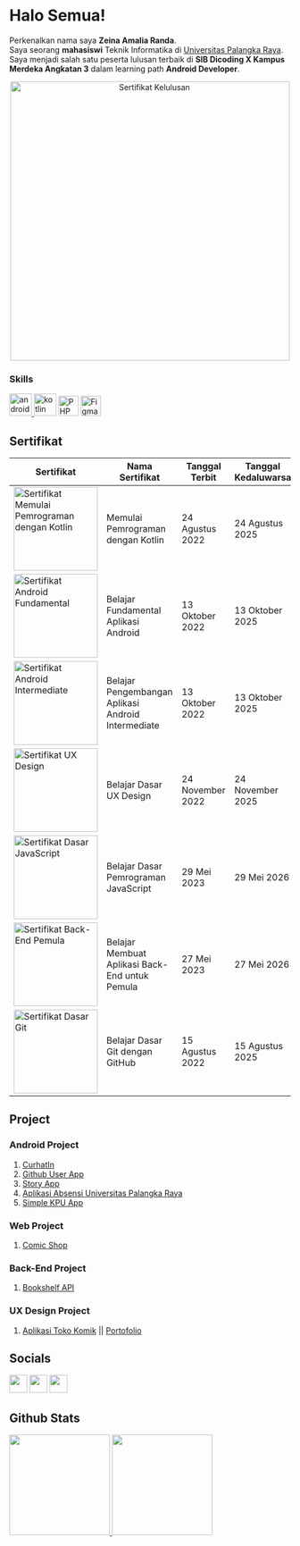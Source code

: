 # Halo Semua! 
Perkenalkan nama saya **Zeina Amalia Randa**.\
Saya seorang **mahasiswi** Teknik Informatika di [Universitas Palangka Raya](https://www.upr.ac.id/).\
Saya menjadi salah satu peserta lulusan terbaik di **SIB Dicoding X Kampus Merdeka Angkatan 3** dalam learning path **Android Developer**.
    
<p align="center">
<img src="https://i.postimg.cc/3rDtJMZz/Sertifikat-kelulusan.png" alt="Sertifikat Kelulusan" width="500">
</p>

### Skills

<p align="left">
<a href="https://developer.android.com" target="_blank"> <img src="https://developer.android.com/static/images/logos/android.svg" alt="android" width="40" height="40"/> </a>
<a href="https://kotlinlang.org" target="_blank"> <img src="https://kotlinlang.org/assets/images/favicon.svg" alt="kotlin" width="40" height="40"/></a> 
<a href="https://php.net/" target="_blank" rel="noreferrer"><img src="https://raw.githubusercontent.com/danielcranney/readme-generator/main/public/icons/skills/php-colored.svg" width="36" height="36" alt="PHP" /></a>
<a href="https://figma.com/" target="_blank" rel="noreferrer"><img src="https://raw.githubusercontent.com/danielcranney/readme-generator/main/public/icons/skills/figma-colored.svg" width="36" height="36" alt="Figma" /></a>
</p>

## Sertifikat
| Sertifikat | Nama Sertifikat | Tanggal Terbit | Tanggal Kedaluwarsa |
| -- | -- | -- | -- |
| <img height="150" src="https://i.postimg.cc/fyyyD4pL/Memulai-Pemrograman-dengan-Kotlin.png" alt="Sertifikat Memulai Pemrograman dengan Kotlin"> | Memulai Pemrograman dengan Kotlin | 24 Agustus 2022 | 24 Agustus 2025 |
| <img height="150" src="https://i.postimg.cc/9MT9t2Pt/FUNDAMENTAL.png" alt="Sertifikat Android Fundamental"> | Belajar Fundamental Aplikasi Android | 13 Oktober 2022 | 13 Oktober 2025 |
| <img height="150" src="https://i.postimg.cc/htLTdcrL/INTERMEDIATE.png" alt="Sertifikat Android Intermediate"> | Belajar Pengembangan Aplikasi Android Intermediate | 13 Oktober 2022 | 13 Oktober 2025 |
| <img height="150" src="https://i.postimg.cc/Cxhr5PCx/UX.png" alt="Sertifikat UX Design"> | Belajar Dasar UX Design | 24 November 2022 | 24 November 2025 |
| <img height="150" src="https://i.postimg.cc/JzRJWSNP/Dasar-Java-Script.png" alt="Sertifikat Dasar JavaScript"> | Belajar Dasar Pemrograman JavaScript | 29 Mei 2023 | 29 Mei 2026 |
| <img height="150" src="https://i.postimg.cc/YSKSHFBk/BACK-END-PEMULA.png" alt="Sertifikat Back-End Pemula"> | Belajar Membuat Aplikasi Back-End untuk Pemula | 27 Mei 2023 | 27 Mei 2026 |
| <img height="150" src="https://i.postimg.cc/wBLZCygC/github.png" alt="Sertifikat Dasar Git"> | Belajar Dasar Git dengan GitHub | 15 Agustus 2022 | 15 Agustus 2025 |

## Project
### Android Project 
1. [CurhatIn](github.com/Capstone-Curhatin/Curhatin-Apps)
2. [Github User App](https://www.github.com/zeinaranda/Github-User-App)
3. [Story App](github.com/zeinaranda/Story-App)
4. [Aplikasi Absensi Universitas Palangka Raya](github.com/zeinaranda/TB-Wireless)
5. [Simple KPU App](github.com/zeinaranda/KPU-App)

### Web Project 
1. [Comic Shop](github.com/zeinaranda/Comic-Shop)

### Back-End Project 
1. [Bookshelf API](github.com/zeinaranda/Bookshelf-API)

### UX Design Project 
1. [Aplikasi Toko Komik](bit.ly/45A1c35) || [Portofolio](bit.ly/3oCOboI)

## Socials

<p align="left">
<a href="https://www.github.com/zeinaranda" target="_blank" rel="noreferrer"><img src="https://raw.githubusercontent.com/danielcranney/readme-generator/main/public/icons/socials/github.svg" width="32" height="32" /></a> 
<a href="http://www.instagram.com/zeinaranda" target="_blank" rel="noreferrer"><img src="https://raw.githubusercontent.com/danielcranney/readme-generator/main/public/icons/socials/instagram.svg" width="32" height="32" /></a> 
<a href="https://www.linkedin.com/in/zeina-randa" target="_blank" rel="noreferrer"><img src="https://raw.githubusercontent.com/danielcranney/readme-generator/main/public/icons/socials/linkedin.svg" width="32" height="32" /></a>
</p>


## Github Stats     
<p align="left">
    <a href="https://github.com/zeinaranda">
        <img height="180em" src="https://github-readme-stats-eight-theta.vercel.app/api?username=zeinaranda&show_icons=true&theme=algolia&include_all_commits=true&count_private=true"/>
        <img height="180em" src="https://github-readme-stats-eight-theta.vercel.app/api/top-langs/?username=zeinaranda&layout=compact&langs_count=8&theme=algolia"/>
    </a>
</p>
